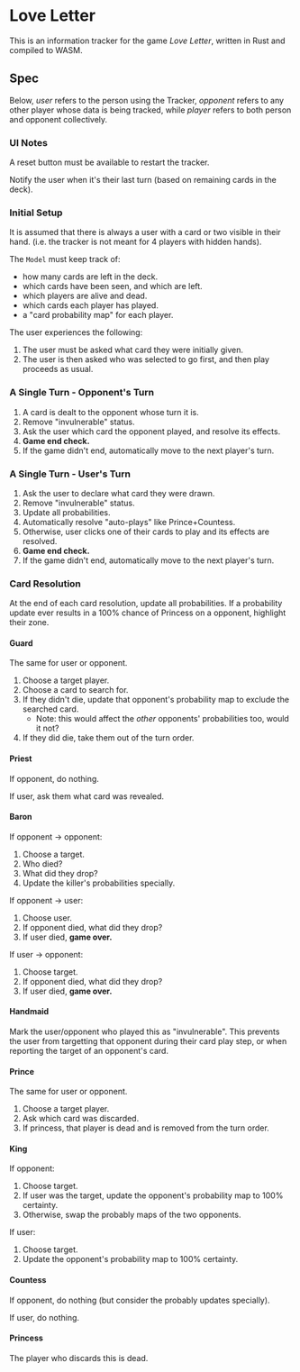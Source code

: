 # Love Letter

This is an information tracker for the game *Love Letter*, written in Rust and
compiled to WASM.

## Spec

Below, *user* refers to the person using the Tracker, *opponent* refers to any
other player whose data is being tracked, while *player* refers to both person
and opponent collectively.

### UI Notes

A reset button must be available to restart the tracker.

Notify the user when it's their last turn (based on remaining cards in the
deck).

### Initial Setup

It is assumed that there is always a user with a card or two visible in their
hand. (i.e. the tracker is not meant for 4 players with hidden hands).

The `Model` must keep track of:

- how many cards are left in the deck.
- which cards have been seen, and which are left.
- which players are alive and dead.
- which cards each player has played.
- a "card probability map" for each player.

The user experiences the following:

1. The user must be asked what card they were initially given.
2. The user is then asked who was selected to go first, and then play proceeds
   as usual.

### A Single Turn - Opponent's Turn

1. A card is dealt to the opponent whose turn it is.
2. Remove "invulnerable" status.
3. Ask the user which card the opponent played, and resolve its effects.
4. **Game end check.**
5. If the game didn't end, automatically move to the next player's turn.

### A Single Turn - User's Turn

1. Ask the user to declare what card they were drawn.
2. Remove "invulnerable" status.
3. Update all probabilities.
4. Automatically resolve "auto-plays" like Prince+Countess.
5. Otherwise, user clicks one of their cards to play and its effects are resolved.
6. **Game end check.**
7. If the game didn't end, automatically move to the next player's turn.

### Card Resolution

At the end of each card resolution, update all probabilities. If a probability
update ever results in a 100% chance of Princess on a opponent, highlight their
zone.

#### Guard

The same for user or opponent.

1. Choose a target player.
2. Choose a card to search for.
3. If they didn't die, update that opponent's probability map to exclude the searched card.
   - Note: this would affect the *other* opponents' probabilities too, would it not?
4. If they did die, take them out of the turn order.

#### Priest

If opponent, do nothing.

If user, ask them what card was revealed.

#### Baron

If opponent -> opponent:

1. Choose a target.
2. Who died?
3. What did they drop?
4. Update the killer's probabilities specially.

If opponent -> user:

1. Choose user.
2. If opponent died, what did they drop?
3. If user died, **game over.**

If user -> opponent:

1. Choose target.
2. If opponent died, what did they drop?
3. If user died, **game over.**

#### Handmaid

Mark the user/opponent who played this as "invulnerable". This prevents the user
from targetting that opponent during their card play step, or when reporting the
target of an opponent's card.

#### Prince

The same for user or opponent.

1. Choose a target player.
2. Ask which card was discarded.
3. If princess, that player is dead and is removed from the turn order.

#### King

If opponent:

1. Choose target.
2. If user was the target, update the opponent's probability map to 100% certainty.
3. Otherwise, swap the probably maps of the two opponents.

If user:

1. Choose target.
2. Update the opponent's probability map to 100% certainty.

#### Countess

If opponent, do nothing (but consider the probably updates specially).

If user, do nothing.

#### Princess

The player who discards this is dead.
